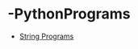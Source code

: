 # -PythonPrograms
- [String Programs](https://github.com/Mohesh-mkp/-PythonPrograms/tree/main/StringPrograms)

